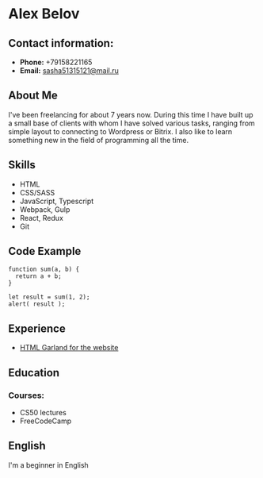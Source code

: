 # Alex Belov

## Contact information:

* **Phone:** +79158221165
* **Email:** sasha51315121@mail.ru


## About Me

I've been freelancing for about 7 years now. During this time I have built up a small base of clients with whom I have solved various tasks, ranging from simple layout to connecting to Wordpress or Bitrix. I also like to learn something new in the field of programming all the time.


## Skills

* HTML
* CSS/SASS
* JavaScript, Typescript
* Webpack, Gulp
* React, Redux
* Git


## Code Example

```
function sum(a, b) {
  return a + b;
}

let result = sum(1, 2);
alert( result );
```


## Experience

* [HTML Garland for the website](https://github.com/AlexUno/garland-html)

## Education

### Courses:

* CS50 lectures
* FreeCodeCamp

## English

I'm a beginner in English
